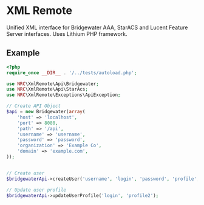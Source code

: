 XML Remote
==========

Unified XML interface for Bridgewater AAA, StarACS and Lucent Feature Server interfaces. Uses Lithium PHP framework.


Example
-------

```php
<?php
require_once __DIR__ . '/../tests/autoload.php';

use NRC\XmlRemote\Api\Bridgewater;
use NRC\XmlRemote\Api\StarAcs;
use NRC\XmlRemote\Exceptions\ApiException;

// Create API Object
$api = new Bridgewater(array(
	'host' => 'localhost',
	'port' => 8080,
	'path' => '/api',
	'username' => 'username',
	'password' => 'password',
	'organization' => 'Example Co',
	'domain' => 'example.com',
));


// Create user
$bridgewaterApi->createUser('username', 'login', 'password', 'profile', 'example.com', 'Example Co');

// Update user profile
$bridgewaterApi->updateUserProfile('login', 'profile2');

```
